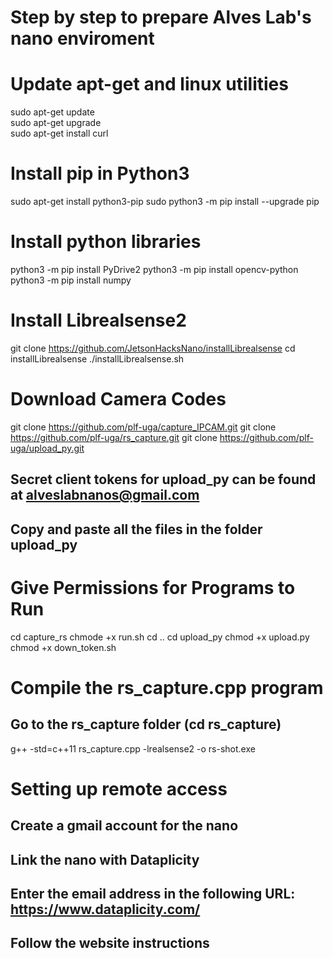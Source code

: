 # Step by step to prepare Alves Lab's nano enviroment
# Update apt-get and linux utilities   
sudo apt-get update  
sudo apt-get upgrade  
sudo apt-get install curl  

# Install pip in Python3  
sudo apt-get install python3-pip
sudo python3 -m pip install --upgrade pip

# Install python libraries 
python3 -m pip install PyDrive2
python3 -m pip install opencv-python
python3 -m pip install numpy

# Install Librealsense2   #

git clone https://github.com/JetsonHacksNano/installLibrealsense
cd installLibrealsense
./installLibrealsense.sh

# Download Camera Codes  
git clone https://github.com/plf-uga/capture_IPCAM.git
git clone https://github.com/plf-uga/rs_capture.git
git clone https://github.com/plf-uga/upload_py.git

## Secret client tokens for upload_py can be found at alveslabnanos@gmail.com
## Copy and paste all the files in the folder upload_py

# Give Permissions for Programs to Run
cd capture_rs
chmode +x run.sh
cd ..
cd upload_py
chmod +x upload.py
chmod +x down_token.sh

# Compile the rs_capture.cpp program 
## Go to the rs_capture folder (cd rs_capture)
g++ -std=c++11 rs_capture.cpp -lrealsense2 -o rs-shot.exe

# Setting up remote access
## Create a gmail account for the nano
## Link the nano with Dataplicity
## Enter the email address in the following URL: https://www.dataplicity.com/
## Follow the website instructions



